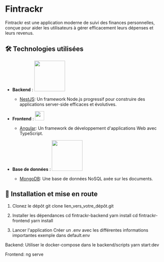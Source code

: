 # Fintrackr

Fintrackr est une application moderne de suivi des finances personnelles, conçue pour aider les utilisateurs à gérer efficacement leurs dépenses et leurs revenus.

## 🛠 Technologies utilisées

- **Backend** : 
  [<img src="https://nestjs.com/img/logo_text.svg" width="100"/>](https://nestjs.com/)
  - [NestJS](https://nestjs.com/): Un framework Node.js progressif pour construire des applications server-side efficaces et évolutives.

- **Frontend** :
  [<img src="https://angular.io/assets/images/logos/angular/angular.svg" width="30"/>](https://angular.io/)
  - [Angular](https://angular.io/): Un framework de développement d'applications Web avec TypeScript.

- **Base de données** :
  [<img src="https://webassets.mongodb.com/_com_assets/cms/MongoDB_Logo_FullColorBlack_RGB-4td3yuxzjs.png" width="100"/>](https://www.mongodb.com/)
  - [MongoDB](https://www.mongodb.com/): Une base de données NoSQL axée sur les documents.

## 🚀 Installation et mise en route

1. Clonez le dépôt 
   git clone lien_vers_votre_dépôt.git

2. Installer les dépendances 
   cd fintrackr-backend
   yarn install
   cd fintrackr-frontend
   yarn install

3. Lancer l'application
Créer un .env avec les différentes informations importantes exemple dans default.env

Backend:
   Utiliser le docker-compose dans le backend/scripts
   yarn start:dev

Frontend:
   ng serve



